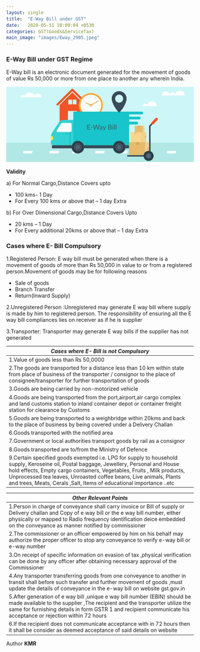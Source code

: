 ```yaml
---
layout: single
title:  "E-Way Bill under GST"
date:   2020-05-31 10:00:04 +0530
categories: GST(Goods&ServiceTax)
main_image: "images/Eway_2905.jpeg"
---
```

### E-Way Bill under GST Regime

E-Way bill is an electronic document generated for the movement of goods of value Rs 50,000 or more from one place to another any wherein India.

![Eway_2905](/assets/images/Eway_2905.jpeg)

**Validity**

a) For Normal Cargo,Distance Covers upto 
* 100 kms- 1 Day
* For Every 100 kms or above that – 1 day Extra

b) For Over Dimensional Cargo,Distance Covers Upto
* 20 kms – 1 Day
* For Every additional 20kms or above that – 1 day Extra

### Cases where E- Bill Compulsory

1.Registered Person:  E way bill must be generated when there is a movement of goods of more than Rs 50,000 in value to or from a registered person.Movement of goods may be for following reasons
	
 * Sale of goods
 * Branch Transfer
 * Return(Inward Supply)

2.Unregistered Person :Unregistered may generate E way bill where supply is made by him to registered person. The responsibility of ensuring all the E way bill  compliances lies on receiver as if he is supplier 

3.Transporter: Transporter may generate E way bills if the supplier has not generated


| *Cases where E- Bill is not Compulsory* |
|-------|
| 1.Value of goods less than Rs 50,0000 |
| 2.The goods are transported for a  distance less than 10 km within state from place of business of the transporter / consignor to the place of consignee/transporter for further transportation of goods |
| 3.Goods are being carried by non-motorized vehicle						|
| 4.Goods are being transported from the port,airport,air cargo complex and land customs station to inland container depot or container freight station for clearance by Customs			 |
| 5.Goods are being transported to a weighbridge within 20kms and back to the place of business by being covered under a Delivery Challan |
| 6.Goods transported with the notified area |
| 7.Government or local authorities transport goods by rail as a consignor				|
| 8.Goods transported are to/from the Ministry of Defence |
| 9.Certain specified goods exempted i.e. LPG for supply to household supply, Keroseine oil, Postal baggage, Jewellery, Personal and House hold effects, Empty cargo containers, Vegetables, Fruits , Milk products, Unprocessed tea leaves, Unroasted coffee beans, Live animals, Plants and trees, Meats, Cerals ,Salt, Items of educational importance ..etc |

| *Other Relevant Points* |
|-----|
| 1.Person in charge of conveyance shall carry invoice or Bill of supply or Delivery challan  and  Copy of e way bill or the e way bill number, either physically or mapped to Radio frequency identification deice embedded on the conveyance as manner notified by commissioner |
| 2.The commissioner or an officer empowered by him on his behalf may authorize the proper officer to stop any conveyance to verify e-way bill or e-way number |
| 3.On receipt of specific  information on evasion of tax ,physical verification can be done by any officer after obtaining necessary approval of the Commissioner |
| 4.Any transporter transferring goods from one conveyance to another in transit shall before such transfer and further movement of goods ,must update the details of conveyance in the e-way bill on  website gst.gov.in |
| 5.After generation of e way bill ,unique e way bill number (EBIN) should be made available to the supplier ,The recipient and the transporter utilize the same for furnishing details in form GSTR 1 and recipient communicate his acceptance or rejection within 72 hours |
| 6.If the recipient does not communicate acceptance with in 72 hours then it shall be consider as deemed acceptance of said details on website |

Author 
**KMR**
